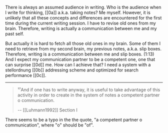 There is always an assumed audience in writing.
Who is the audience when I write for thinking, [[0a]] a.k.a. taking notes?
Me myself.
However, it is unlikely that all these concepts and differences are encountered for the first time during the current writing session.
I have to revise old ones from my brain.
Therefore, writing is actually a communication between me and my past self.

But actually it is hard to fetch all those old ones in my brain.
Some of them I need to retrieve from my second brain, my previous notes, a.k.a. slip boxes.
Therefore, writing is a communication between me and slip boxes. (1:13)
And I expect my communication partner to be a competent one, one that can surprise [[0d]] me.
How can I achieve that?
I need a system with a stellordnung [[0b]] addressing scheme and optimized for search performance [[0c]].

---

> ¹⁷And if one has to write anyway, it is useful to take advantage of this activity in order to create in the system of notes a competent partner o communication.
>
> -- [[Luhmann1992]] Section I

There seems to be a typo in the the quote, "a competent partner o communication",
where "o" should be "of".

